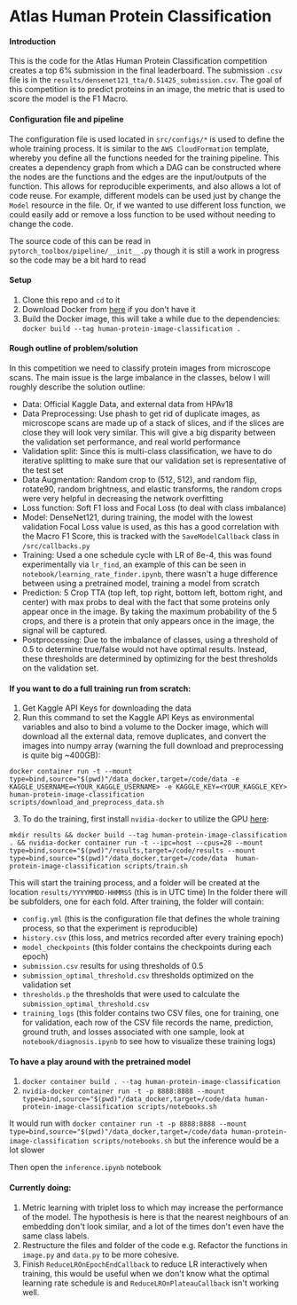 # Atlas Human Protein Classification

#### Introduction
This is the code for the Atlas Human Protein Classification competition creates a top 6% submission in the final leaderboard. The submission `.csv` file is in the `results/densenet121_tta/0.51425_submission.csv`. The goal of this
competition is to predict proteins in an image, the metric that is used to score the model is the F1 Macro.

#### Configuration file and pipeline
The configuration file is used located in `src/configs/*` is used to define the whole training process. It is similar to the `AWS CloudFormation` template, whereby you define all the functions needed for the training pipeline.
This creates a dependency graph from which a DAG can be constructed where the nodes are the functions and the edges are the input/outputs of the function.
This allows for reproducible experiments, and also allows a lot of code reuse. For example, different models can be used just by change the `Model` resource in the file. Or, if we wanted to use different loss function, we could easily add
or remove a loss function to be used without needing to change the code.

The source code of this can be read in `pytorch_toolbox/pipeline/__init__.py` though it is still a work in progress so the code may be a bit hard to read

#### Setup

1. Clone this repo and `cd` to it
2. Download Docker from [here](https://docs.docker.com/install/linux/docker-ce/ubuntu/) if you don't have it
3. Build the Docker image, this will take a while due to the dependencies: `docker build --tag human-protein-image-classification .`

#### Rough outline of problem/solution

In this competition we need to classify protein images from microscope scans. The main issue is the large imbalance in the classes, below I will roughly describe the solution outline:

- Data: Official Kaggle Data, and external data from HPAv18
- Data Preprocessing: Use phash to get rid of duplicate images, as microscope scans are made up of a stack of slices, and if the slices are close they will look very similar. This will give a big disparity between the validation set performance, and real world performance
- Validation split: Since this is multi-class classification, we have to do iterative splitting to make sure that our validation set is representative of the test set
- Data Augmentation: Random crop to (512, 512), and random flip, rotate90, random brightness, and elastic transforms, the random crops were very helpful in decreasing the network overfitting
- Loss function: Soft F1 loss and Focal Loss (to deal with class imbalance)
- Model: DenseNet121, during training, the model with the lowest validation Focal Loss value is used, as this has a good correlation with the Macro F1 Score, this is tracked with the `SaveModelCallback` class in `/src/callbacks.py`
- Training: Used a one schedule cycle with LR of 8e-4, this was found experimentally via `lr_find`, an example of this can be seen in `notebook/learning_rate_finder.ipynb`, there wasn't a huge difference between using a pretrained model, training a model from scratch
- Prediction: 5 Crop TTA (top left, top right, bottom left, bottom right, and center) with max probs to deal with the fact that some proteins only appear once in the image. By taking the maximum probability of the 5 crops, and there is a protein that only appears once in the image, the signal will be captured.
- Postprocessing: Due to the imbalance of classes, using a threshold of 0.5 to determine true/false would not have optimal results. Instead, these thresholds are determined by optimizing for the best thresholds on the validation set.

#### If you want to do a full training run from scratch:

1. Get Kaggle API Keys for downloading the data
2. Run this command to set the Kaggle API Keys as environmental variables and also to bind a volume to the Docker image, which will download all the external data, remove duplicates, and convert the images into numpy array (warning the full download and preprocessing is quite big ~400GB):

`docker container run -t --mount type=bind,source="$(pwd)"/data_docker,target=/code/data -e KAGGLE_USERNAME=<YOUR_KAGGLE_USERNAME> -e KAGGLE_KEY=<YOUR_KAGGLE_KEY> human-protein-image-classification scripts/download_and_preprocess_data.sh`

3. To do the training, first install `nvidia-docker` to utilize the GPU [here](https://github.com/NVIDIA/nvidia-docker):

`mkdir results && docker build --tag human-protein-image-classification . && nvidia-docker container run -t --ipc=host --cpus=28 --mount type=bind,source="$(pwd)"/results,target=/code/results --mount type=bind,source="$(pwd)"/data_docker,target=/code/data  human-protein-image-classification scripts/train.sh`

This will start the training process, and a folder will be created at the location `results/YYYYMMDD-HHMMSS` (this is in UTC time)
In the folder there will be subfolders, one for each fold. After training, the folder will contain:

- `config.yml` (this is the configuration file that defines the whole training process, so that the experiment is reproducible)
- `history.csv` (this loss, and metrics recorded after every training epoch)
- `model_checkpoints` (this folder contains the checkpoints during each epoch)
- `submission.csv` results for using thresholds of 0.5
- `submission_optimal_threshold.csv` thresholds optimized on the validation set
- `thresholds.p` the thresholds that were used to calculate the `submission_optimal_threshold.csv`
- `training_logs` (this folder contains two CSV files, one for training, one for validation, each row of the CSV file records the name, prediction, ground truth, and losses associated with one sample, look at `notebook/diagnosis.ipynb` to see how to visualize these training logs)


#### To have a play around with the pretrained model
1. `docker container build . --tag human-protein-image-classification`
2. `nvidia-docker container run -t -p 8888:8888 --mount type=bind,source="$(pwd)"/data_docker,target=/code/data human-protein-image-classification scripts/notebooks.sh`

It would run with `docker container run -t -p 8888:8888 --mount type=bind,source="$(pwd)"/data_docker,target=/code/data human-protein-image-classification scripts/notebooks.sh` but the inference would be a lot slower

Then open the `inference.ipynb` notebook

#### Currently doing:
1. Metric learning with triplet loss to which may increase the performance of the model. The hypothesis is here is that the nearest neighbours of an embedding don't look similar, and a lot of the times don't even have the same class labels.
2. Restructure the files and folder of the code e.g. Refactor the functions in `image.py` and `data.py` to be more cohesive.
3. Finish `ReduceLROnEpochEndCallback` to reduce LR interactively when training, this would be useful when we don't know what the optimal learning rate schedule is and `ReduceLROnPlateauCallback` isn't working well.
